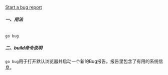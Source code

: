 
[Start a bug report](https://golang.google.cn/cmd/go/#hdr-Start_a_bug_report)


##### 一、用法

```

go bug

```


##### 二、build命令说明

`go bug`用于打开默认浏览器并启动一个新的Bug报告。报告里包含了有用的系统信息。
